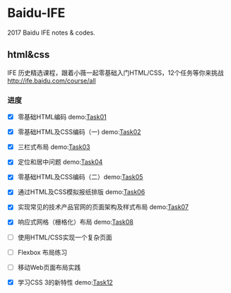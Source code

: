 # Baidu-IFE
2017 Baidu IFE notes & codes.

## html&css
IFE 历史精选课程，跟着小薇一起零基础入门HTML/CSS，12个任务等你来挑战
http://ife.baidu.com/course/all

### 进度

- [x] 零基础HTML编码 demo:[Task01](http://iymx.coding.me/ife/html/task01/)

- [x] 零基础HTML及CSS编码（一) demo:[Task02](http://iymx.coding.me/ife/html/task02/)

- [x] 三栏式布局 demo:[Task03](http://iymx.coding.me/ife/html/task03/)

- [x] 定位和居中问题 demo:[Task04](http://iymx.coding.me/ife/html/task04/)

- [x] 零基础HTML及CSS编码（二）demo:[Task05](http://iymx.coding.me/ife/html/task05/)

- [x] 通过HTML及CSS模拟报纸排版 demo:[Task06](http://iymx.coding.me/ife/html/task06/)

- [x] 实现常见的技术产品官网的页面架构及样式布局 demo:[Task07](http://iymx.coding.me/ife/html/task07/)


- [x] 响应式网格（栅格化）布局 demo:[Task08](http://iymx.coding.me/ife/html/task08/)

- [ ] 使用HTML/CSS实现一个复杂页面

- [ ] Flexbox 布局练习

- [ ] 移动Web页面布局实践

- [x] 学习CSS 3的新特性 demo:[Task12](http://iymx.coding.me/ife/html/task12/)